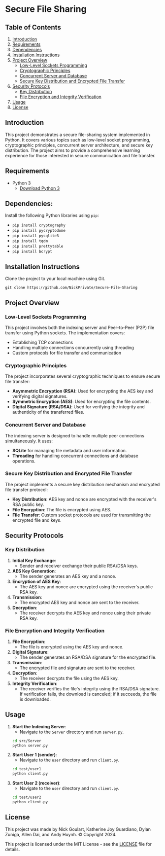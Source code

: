 # Secure File Sharing

## Table of Contents
1. [Introduction](#introduction)
2. [Requirements](#requirements)
3. [Dependencies](#dependencies)
4. [Installation Instructions](#installation-instructions)
5. [Project Overview](#project-overview)
   - [Low-Level Sockets Programming](#low-level-sockets-programming)
   - [Cryptographic Principles](#cryptographic-principles)
   - [Concurrent Server and Database](#concurrent-server-and-database)
   - [Secure Key Distribution and Encrypted File Transfer](#secure-key-distribution-and-encrypted-file-transfer)
6. [Security Protocols](#security-protocols)
   - [Key Distribution](#key-distribution)
   - [File Encryption and Integrity Verification](#file-encryption-and-integrity-verification)
7. [Usage](#usage)
8. [License](#license)

## Introduction
This project demonstrates a secure file-sharing system implemented in Python. It covers various topics such as low-level socket programming, cryptographic principles, concurrent server architecture, and secure key distribution. The project aims to provide a comprehensive learning experience for those interested in secure communication and file transfer.

## Requirements
- Python 3
  - [Download Python 3](https://www.python.org/downloads/)

## Dependencies:
Install the following Python libraries using `pip`:
- ```pip install cryptography```
- ```pip install pycryptodome```
- ```pip install pysqlite3```
- ```pip install tqdm```
- ```pip install prettytable```
- ```pip install bcrypt```

## Installation Instructions

Clone the project to your local machine using Git.

   ```git clone https://github.com/NickPrivate/Secure-File-Sharing```

## Project Overview

### Low-Level Sockets Programming
This project involves both the indexing server and Peer-to-Peer (P2P) file transfer using Python sockets. The implementation covers:
- Establishing TCP connections
- Handling multiple connections concurrently using threading
- Custom protocols for file transfer and communication

### Cryptographic Principles
The project incorporates several cryptographic techniques to ensure secure file transfer:
- **Asymmetric Encryption (RSA)**: Used for encrypting the AES key and verifying digital signatures.
- **Symmetric Encryption (AES)**: Used for encrypting the file contents.
- **Digital Signature (RSA/DSA)**: Used for verifying the integrity and authenticity of the transferred files.

### Concurrent Server and Database
The indexing server is designed to handle multiple peer connections simultaneously. It uses:
- **SQLite** for managing file metadata and user information.
- **Threading** for handling concurrent connections and database operations.

### Secure Key Distribution and Encrypted File Transfer
The project implements a secure key distribution mechanism and encrypted file transfer protocol:
- **Key Distribution**: AES key and nonce are encrypted with the receiver's RSA public key.
- **File Encryption**: The file is encrypted using AES.
- **File Transfer**: Custom socket protocols are used for transmitting the encrypted file and keys.

## Security Protocols

### Key Distribution
1. **Initial Key Exchange**:
   - Sender and receiver exchange their public RSA/DSA keys.
2. **AES Key Generation**:
   - The sender generates an AES key and a nonce.
3. **Encryption of AES Key**:
   - The AES key and nonce are encrypted using the receiver's public RSA key.
4. **Transmission**:
   - The encrypted AES key and nonce are sent to the receiver.
5. **Decryption**:
   - The receiver decrypts the AES key and nonce using their private RSA key.

### File Encryption and Integrity Verification
1. **File Encryption**:
   - The file is encrypted using the AES key and nonce.
2. **Digital Signature**:
   - The sender generates an RSA/DSA signature for the encrypted file.
3. **Transmission**:
   - The encrypted file and signature are sent to the receiver.
4. **Decryption**:
   - The receiver decrypts the file using the AES key.
5. **Integrity Verification**:
   - The receiver verifies the file's integrity using the RSA/DSA signature. If verification fails, the download is canceled; if it succeeds, the file is downloaded.

## Usage

1. **Start the Indexing Server**:
   - Navigate to the `Server` directory and run `server.py`.
   ```bash
   cd src/Server
   python server.py
2. **Start User 1 (sender)**:
   - Navigate to the `user` directory and run `client.py`.
   ```bash
   cd test/user1
   python client.py
3. **Start User 2 (receiver)**:
   - Navigate to the `user` directory and run `client.py`.
   ```bash
   cd test/user2
   python client.py

## License
This project was made by Nick Goulart, Katherine Joy Guardiano, Dylan Zuniga, Allen Dai, and Andy Huynh. © Copyright 2024.

This project is licensed under the MIT License - see the [LICENSE](LICENSE) file for details.
